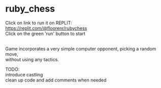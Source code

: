 # ruby_chess

Click on link to run it on REPLIT:<br />
https://replit.com/@floorenr/rubychess<br />
Click on the green 'run' button to start<br /><br />

Game incorporates a very simple computer opponent, picking a random move,<br />
without using any tactics.

TODO:<br />
introduce castling<br />
clean up code and add comments when needed